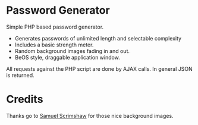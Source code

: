 # Password Generator
Simple PHP based password generator.

- Generates passwords of unlimited length and selectable complexity
- Includes a basic strength meter.
- Random background images fading in and out.
- BeOS style, draggable application window.

All requests against the PHP script are done by AJAX calls. In general JSON is returned.

# Credits
Thanks go to [Samuel Scrimshaw](https://unsplash.com/@samscrim) for those nice background images.
